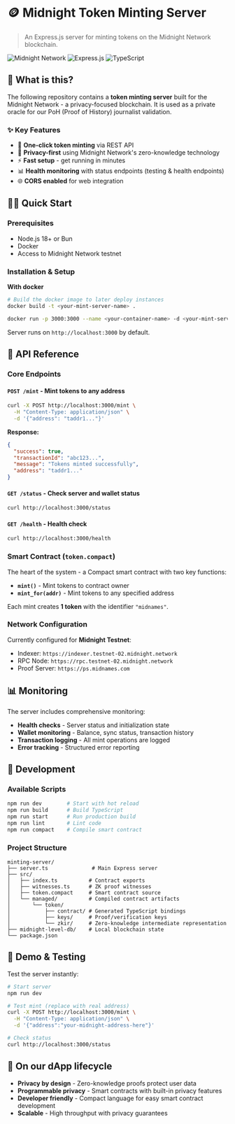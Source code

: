 # 🪙 Midnight Token Minting Server

> An Express.js server for minting tokens on the Midnight Network blockchain.

![Midnight Network](https://img.shields.io/badge/Midnight-Network-purple)
![Express.js](https://img.shields.io/badge/Express.js-4.18-green)
![TypeScript](https://img.shields.io/badge/TypeScript-5.1-blue)

## 🚀 What is this?

The following repository contains a **token minting server** built for the Midnight Network - a privacy-focused blockchain. It is used as a private oracle for our PoH (Proof of History) journalist validation.

### ✨ Key Features

- 🎯 **One-click token minting** via REST API
- 🔐 **Privacy-first** using Midnight Network's zero-knowledge technology
- ⚡ **Fast setup** - get running in minutes
- 📊 **Health monitoring** with status endpoints (testing & health endpoints)
- 🌐 **CORS enabled** for web integration

## 🏃‍♂️ Quick Start

### Prerequisites
- Node.js 18+ or Bun
- Docker
- Access to Midnight Network testnet

### Installation & Setup
**With docker**
```bash
# Build the docker image to later deploy instances
docker build -t <your-mint-server-name> .

docker run -p 3000:3000 --name <your-container-name> -d <your-mint-server-name>


```

Server runs on `http://localhost:3000` by default.

## 🔧 API Reference

### Core Endpoints

#### `POST /mint` - Mint tokens to any address
```bash
curl -X POST http://localhost:3000/mint \
  -H "Content-Type: application/json" \
  -d '{"address": "taddr1..."}'
```

**Response:**
```json
{
  "success": true,
  "transactionId": "abc123...",
  "message": "Tokens minted successfully",
  "address": "taddr1..."
}
```

#### `GET /status` - Check server and wallet status
```bash
curl http://localhost:3000/status
```

#### `GET /health` - Health check
```bash
curl http://localhost:3000/health
```

### Smart Contract (`token.compact`)

The heart of the system - a Compact smart contract with two key functions:

- **`mint()`** - Mint tokens to contract owner
- **`mint_for(addr)`** - Mint tokens to any specified address

Each mint creates **1 token** with the identifier `"midnames"`.

### Network Configuration
Currently configured for **Midnight Testnet**:
- Indexer: `https://indexer.testnet-02.midnight.network`
- RPC Node: `https://rpc.testnet-02.midnight.network`
- Proof Server: `https://ps.midnames.com`

## 📊 Monitoring

The server includes comprehensive monitoring:

- **Health checks** - Server status and initialization state
- **Wallet monitoring** - Balance, sync status, transaction history
- **Transaction logging** - All mint operations are logged
- **Error tracking** - Structured error reporting

## 🐛 Development

### Available Scripts

```bash
npm run dev        # Start with hot reload
npm run build      # Build TypeScript
npm run start      # Run production build
npm run lint       # Lint code
npm run compact    # Compile smart contract
```

### Project Structure

```
minting-server/
├── server.ts              # Main Express server
├── src/
│   ├── index.ts          # Contract exports
│   ├── witnesses.ts      # ZK proof witnesses
│   ├── token.compact     # Smart contract source
│   └── managed/          # Compiled contract artifacts
│       └── token/
│           ├── contract/ # Generated TypeScript bindings
│           ├── keys/     # Proof/verification keys
│           └── zkir/     # Zero-knowledge intermediate representation
├── midnight-level-db/    # Local blockchain state
└── package.json
```

## 🎪 Demo & Testing

Test the server instantly:

```bash
# Start server
npm run dev

# Test mint (replace with real address)
curl -X POST http://localhost:3000/mint \
  -H "Content-Type: application/json" \
  -d '{"address":"your-midnight-address-here"}'

# Check status
curl http://localhost:3000/status
```

## 🌟 On our dApp lifecycle
- **Privacy by design** - Zero-knowledge proofs protect user data
- **Programmable privacy** - Smart contracts with built-in privacy features
- **Developer friendly** - Compact language for easy smart contract development
- **Scalable** - High throughput with privacy guarantees
